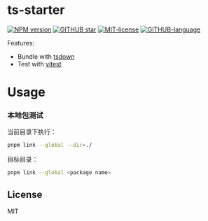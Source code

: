 # ts-starter

[![NPM version](https://img.shields.io/npm/v/@oiij/ts-starter)](https://www.npmjs.com/package/@oiij/ts-starter)
[![GITHUB star](https://img.shields.io/github/stars/oiij/ts-starter?style=flat)](https://github.com/oiij/ts-starter)
[![MIT-license](https://img.shields.io/npm/l/@oiij/ts-starter)](https://github.com/Eiog/@oiij/ts-starter/blob/main/LICENSE)
[![GITHUB-language](https://img.shields.io/github/languages/top/oiij/ts-starter)](https://github.com/oiij/ts-starter)

Features:

- Bundle with [tsdown](https://github.com/rolldown/tsdown)
- Test with [vitest](https://vitest.dev)

# Usage

### 本地包测试

当前目录下执行：

```bash
pnpm link --global --dir=./
```

目标目录：

```bash
pnpm link --global <package name>
```

## License

MIT
